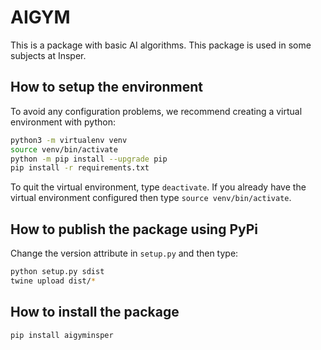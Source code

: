 # AIGYM

This is a package with basic AI algorithms. This package is used in some subjects at Insper. 

## How to setup the environment

To avoid any configuration problems, we recommend creating a virtual environment with python:

```bash
python3 -m virtualenv venv
source venv/bin/activate
python -m pip install --upgrade pip
pip install -r requirements.txt
```

To quit the virtual environment, type `deactivate`. If you already have the virtual environment configured then type `source venv/bin/activate`.

## How to publish the package using PyPi

Change the version attribute in `setup.py` and then type: 

```bash
python setup.py sdist
twine upload dist/*
```

## How to install the package

```bash
pip install aigyminsper
```